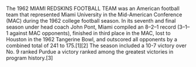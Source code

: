The 1962 MIAMI REDSKINS FOOTBALL TEAM was an American football team that represented Miami University in the Mid-American Conference (MAC) during the 1962 college football season. In its seventh and final season under head coach John Pont, Miami compiled an 8–2–1 record (3–1–1 against MAC opponents), finished in third place in the MAC, lost to Houston in the 1962 Tangerine Bowl, and outscored all opponents by a combined total of 241 to 175.[1][2] The season included a 10-7 victory over No. 9 ranked Purdue a victory ranked among the greatest victories in program history.[3]
